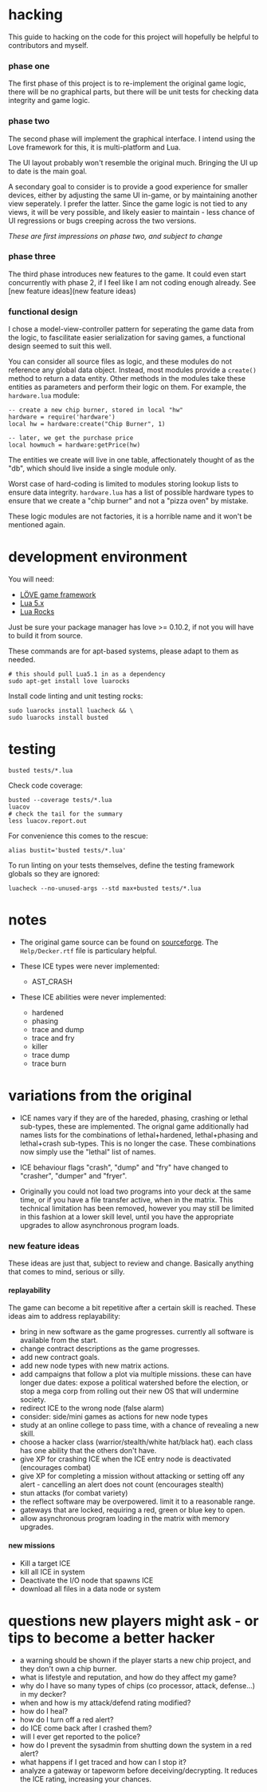 # hacking

This guide to hacking on the code for this project will hopefully be helpful to contributors and myself.

### phase one

The first phase of this project is to re-implement the original game logic, there will be no graphical parts, but there will be unit tests for checking data integrity and game logic.

### phase two

The second phase will implement the graphical interface. I intend using the Love framework for this, it is multi-platform and Lua.

The UI layout probably won't resemble the original much. Bringing the UI up to date is the main goal.

A secondary goal to consider is to provide a good experience for smaller devices, either by adjusting the same UI in-game, or by maintaining another view seperately. I prefer the latter. Since the game logic is not tied to any views, it will be very possible, and likely easier to maintain - less chance of UI regressions or bugs creeping across the two versions.

_These are first impressions on phase two, and subject to change_

### phase three

The third phase introduces new features to the game. It could even start concurrently with phase 2, if I feel like I am not coding enough already. See [new feature ideas](new feature ideas)

### functional design

I chose a model-view-controller pattern for seperating the game data from the logic, to fascilitate easier serialization for saving games, a functional design seemed to suit this well.

You can consider all source files as logic, and these modules do not reference any global data object. Instead, most modules provide a `create()` method to return a data entity. Other methods in the modules take these entities as parameters and perform their logic on them. For example, the `hardware.lua` module:

```
-- create a new chip burner, stored in local "hw"
hardware = require('hardware')
local hw = hardware:create("Chip Burner", 1)

-- later, we get the purchase price
local howmuch = hardware:getPrice(hw)
```

The entities we create will live in one table, affectionately thought of as the "db", which should live inside a single module only.

Worst case of hard-coding is limited to modules storing lookup lists to ensure data integrity. `hardware.lua` has a list of possible hardware types to ensure that we create a "chip burner" and not a "pizza oven" by mistake.

These logic modules are not factories, it is a horrible name and it won't be mentioned again.

# development environment

You will need:

* [LÖVE game framework](http://love2d.org/)
* [Lua 5.x](http://www.lua.org/)
* [Lua Rocks](https://luarocks.org/)

Just be sure your package manager has love >= 0.10.2, if not you will have to build it from source.

These commands are for apt-based systems, please adapt to them as needed.

```
# this should pull Lua5.1 in as a dependency
sudo apt-get install love luarocks
```

Install code linting and unit testing rocks:

```
sudo luarocks install luacheck && \
sudo luarocks install busted
```

# testing

```
busted tests/*.lua
```

Check code coverage:

```
busted --coverage tests/*.lua
luacov
# check the tail for the summary
less luacov.report.out
```

For convenience this comes to the rescue:

```
alias bustit='busted tests/*.lua'
```

To run linting on your tests themselves, define the testing framework globals so they are ignored:

```
luacheck --no-unused-args --std max+busted tests/*.lua
```

# notes

* The original game source can be found on [sourceforge](https://sourceforge.net/projects/decker/files/decker/Decker%201.12/). The `Help/Decker.rtf` file is particulary helpful.

* These ICE types were never implemented:
  * AST_CRASH

* These ICE abilities were never implemented:
  * hardened
  * phasing
  * trace and dump
  * trace and fry
  * killer
  * trace dump
  * trace burn

# variations from the original

* ICE names vary if they are of the hareded, phasing, crashing or lethal sub-types, these are implemented. The orignal game additionally had names lists for the combinations of lethal+hardened, lethal+phasing and lethal+crash sub-types. This is no longer the case. These combinations now simply use the "lethal" list of names.

* ICE behaviour flags "crash", "dump" and "fry" have changed to "crasher", "dumper" and "fryer".

* Originally you could not load two programs into your deck at the same time, or if you have a file transfer active, when in the matrix. This technical limitation has been removed, however you may still be limited in this fashion at a lower skill level, until you have the appropriate upgrades to allow asynchronous program loads.

### new feature ideas

These ideas are just that, subject to review and change. Basically anything that comes to mind, serious or silly.

#### replayability

The game can become a bit repetitive after a certain skill is reached. These ideas aim to address replayability:

* bring in new software as the game progresses. currently all software is available from the start.
* change contract descriptions as the game progresses.
* add new contract goals.
* add new node types with new matrix actions.
* add campaigns that follow a plot via multiple missions. these can have longer due dates: expose a political watershed before the election, or stop a mega corp from rolling out their new OS that will undermine society.
* redirect ICE to the wrong node (false alarm)
* consider: side/mini games as actions for new node types
* study at an online college to pass time, with a chance of revealing a new skill.
* choose a hacker class (warrior/stealth/white hat/black hat). each class has one ability that the others don't have.
* give XP for crashing ICE when the ICE entry node is deactivated (encourages combat)
* give XP for completing a mission without attacking or setting off any alert - cancelling an alert does not count (encourages stealth)
* stun attacks (for combat variety)
* the reflect software may be overpowered. limit it to a reasonable range.
* gateways that are locked, requiring a red, green or blue key to open.
* allow asynchronous program loading in the matrix with memory upgrades.

#### new missions

* Kill a target ICE
* kill all ICE in system
* Deactivate the I/O node that spawns ICE
* download all files in a data node or system

# questions new players might ask - or tips to become a better hacker

* a warning should be shown if the player starts a new chip project, and they don't own a chip burner.
* what is lifestyle and reputation, and how do they affect my game?
* why do I have so many types of chips (co processor, attack, defense...) in my decker? 
* when and how is my attack/defend rating modified?
* how do I heal?
* how do I turn off a red alert?
* do ICE come back after I crashed them?
* will I ever get reported to the police?
* how do I prevent the sysadmin from shutting down the system in a red alert?
* what happens if I get traced and how can I stop it?
* analyze a gateway or tapeworm before deceiving/decrypting. It reduces the ICE rating, increasing your chances.

